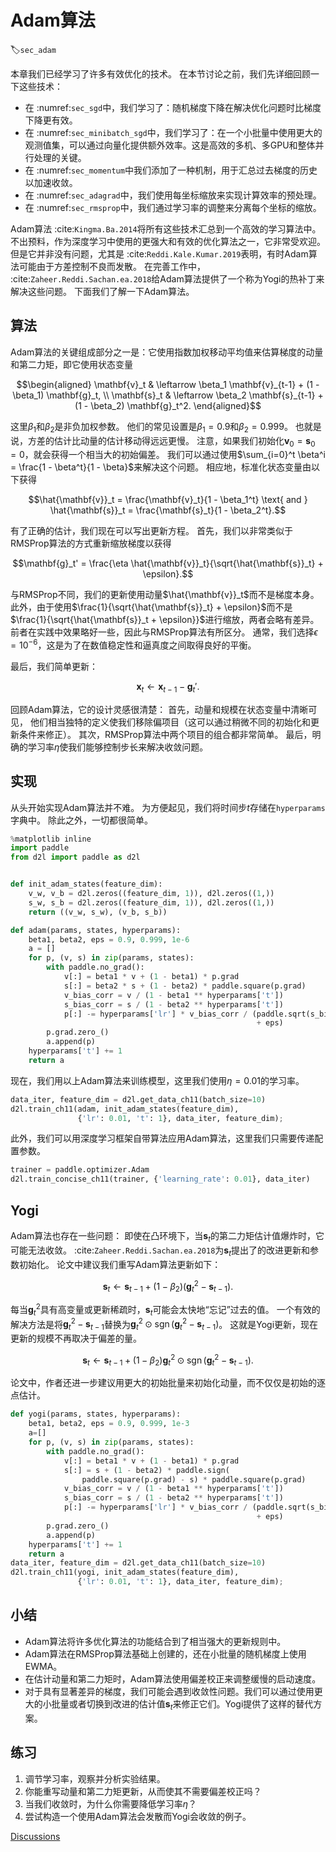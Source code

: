 # Adam算法
:label:`sec_adam`

本章我们已经学习了许多有效优化的技术。
在本节讨论之前，我们先详细回顾一下这些技术：

* 在 :numref:`sec_sgd`中，我们学习了：随机梯度下降在解决优化问题时比梯度下降更有效。
* 在 :numref:`sec_minibatch_sgd`中，我们学习了：在一个小批量中使用更大的观测值集，可以通过向量化提供额外效率。这是高效的多机、多GPU和整体并行处理的关键。
* 在 :numref:`sec_momentum`中我们添加了一种机制，用于汇总过去梯度的历史以加速收敛。
* 在 :numref:`sec_adagrad`中，我们使用每坐标缩放来实现计算效率的预处理。
* 在 :numref:`sec_rmsprop`中，我们通过学习率的调整来分离每个坐标的缩放。

Adam算法 :cite:`Kingma.Ba.2014`将所有这些技术汇总到一个高效的学习算法中。
不出预料，作为深度学习中使用的更强大和有效的优化算法之一，它非常受欢迎。
但是它并非没有问题，尤其是 :cite:`Reddi.Kale.Kumar.2019`表明，有时Adam算法可能由于方差控制不良而发散。
在完善工作中， :cite:`Zaheer.Reddi.Sachan.ea.2018`给Adam算法提供了一个称为Yogi的热补丁来解决这些问题。
下面我们了解一下Adam算法。

## 算法

Adam算法的关键组成部分之一是：它使用指数加权移动平均值来估算梯度的动量和第二力矩，即它使用状态变量

$$\begin{aligned}
    \mathbf{v}_t & \leftarrow \beta_1 \mathbf{v}_{t-1} + (1 - \beta_1) \mathbf{g}_t, \\
    \mathbf{s}_t & \leftarrow \beta_2 \mathbf{s}_{t-1} + (1 - \beta_2) \mathbf{g}_t^2.
\end{aligned}$$

这里$\beta_1$和$\beta_2$是非负加权参数。
他们的常见设置是$\beta_1 = 0.9$和$\beta_2 = 0.999$。
也就是说，方差的估计比动量的估计移动得远远更慢。
注意，如果我们初始化$\mathbf{v}_0 = \mathbf{s}_0 = 0$，就会获得一个相当大的初始偏差。
我们可以通过使用$\sum_{i=0}^t \beta^i = \frac{1 - \beta^t}{1 - \beta}$来解决这个问题。
相应地，标准化状态变量由以下获得

$$\hat{\mathbf{v}}_t = \frac{\mathbf{v}_t}{1 - \beta_1^t} \text{ and } \hat{\mathbf{s}}_t = \frac{\mathbf{s}_t}{1 - \beta_2^t}.$$

有了正确的估计，我们现在可以写出更新方程。
首先，我们以非常类似于RMSProp算法的方式重新缩放梯度以获得

$$\mathbf{g}_t' = \frac{\eta \hat{\mathbf{v}}_t}{\sqrt{\hat{\mathbf{s}}_t} + \epsilon}.$$

与RMSProp不同，我们的更新使用动量$\hat{\mathbf{v}}_t$而不是梯度本身。
此外，由于使用$\frac{1}{\sqrt{\hat{\mathbf{s}}_t} + \epsilon}$而不是$\frac{1}{\sqrt{\hat{\mathbf{s}}_t + \epsilon}}$进行缩放，两者会略有差异。
前者在实践中效果略好一些，因此与RMSProp算法有所区分。
通常，我们选择$\epsilon = 10^{-6}$，这是为了在数值稳定性和逼真度之间取得良好的平衡。

最后，我们简单更新：

$$\mathbf{x}_t \leftarrow \mathbf{x}_{t-1} - \mathbf{g}_t'.$$

回顾Adam算法，它的设计灵感很清楚：
首先，动量和规模在状态变量中清晰可见，
他们相当独特的定义使我们移除偏项目（这可以通过稍微不同的初始化和更新条件来修正）。
其次，RMSProp算法中两个项目的组合都非常简单。
最后，明确的学习率$\eta$使我们能够控制步长来解决收敛问题。

## 实现

从头开始实现Adam算法并不难。
为方便起见，我们将时间步$t$存储在`hyperparams`字典中。
除此之外，一切都很简单。



```python
%matplotlib inline
import paddle
from d2l import paddle as d2l


def init_adam_states(feature_dim):
    v_w, v_b = d2l.zeros((feature_dim, 1)), d2l.zeros((1,))
    s_w, s_b = d2l.zeros((feature_dim, 1)), d2l.zeros((1,))
    return ((v_w, s_w), (v_b, s_b))

def adam(params, states, hyperparams):
    beta1, beta2, eps = 0.9, 0.999, 1e-6
    a = []
    for p, (v, s) in zip(params, states):
        with paddle.no_grad():
            v[:] = beta1 * v + (1 - beta1) * p.grad
            s[:] = beta2 * s + (1 - beta2) * paddle.square(p.grad)
            v_bias_corr = v / (1 - beta1 ** hyperparams['t'])
            s_bias_corr = s / (1 - beta2 ** hyperparams['t'])
            p[:] -= hyperparams['lr'] * v_bias_corr / (paddle.sqrt(s_bias_corr)
                                                       + eps)
        p.grad.zero_()
        a.append(p)
    hyperparams['t'] += 1
    return a
```

现在，我们用以上Adam算法来训练模型，这里我们使用$\eta = 0.01$的学习率。



```python
data_iter, feature_dim = d2l.get_data_ch11(batch_size=10)
d2l.train_ch11(adam, init_adam_states(feature_dim),
               {'lr': 0.01, 't': 1}, data_iter, feature_dim);
```

此外，我们可以用深度学习框架自带算法应用Adam算法，这里我们只需要传递配置参数。



```python
trainer = paddle.optimizer.Adam
d2l.train_concise_ch11(trainer, {'learning_rate': 0.01}, data_iter)
```

## Yogi

Adam算法也存在一些问题：
即使在凸环境下，当$\mathbf{s}_t$的第二力矩估计值爆炸时，它可能无法收敛。
 :cite:`Zaheer.Reddi.Sachan.ea.2018`为$\mathbf{s}_t$提出了的改进更新和参数初始化。
论文中建议我们重写Adam算法更新如下：

$$\mathbf{s}_t \leftarrow \mathbf{s}_{t-1} + (1 - \beta_2) \left(\mathbf{g}_t^2 - \mathbf{s}_{t-1}\right).$$

每当$\mathbf{g}_t^2$具有高变量或更新稀疏时，$\mathbf{s}_t$可能会太快地“忘记”过去的值。
一个有效的解决方法是将$\mathbf{g}_t^2 - \mathbf{s}_{t-1}$替换为$\mathbf{g}_t^2 \odot \mathop{\mathrm{sgn}}(\mathbf{g}_t^2 - \mathbf{s}_{t-1})$。
这就是Yogi更新，现在更新的规模不再取决于偏差的量。

$$\mathbf{s}_t \leftarrow \mathbf{s}_{t-1} + (1 - \beta_2) \mathbf{g}_t^2 \odot \mathop{\mathrm{sgn}}(\mathbf{g}_t^2 - \mathbf{s}_{t-1}).$$

论文中，作者还进一步建议用更大的初始批量来初始化动量，而不仅仅是初始的逐点估计。



```python
def yogi(params, states, hyperparams):
    beta1, beta2, eps = 0.9, 0.999, 1e-3
    a=[]
    for p, (v, s) in zip(params, states):
        with paddle.no_grad():
            v[:] = beta1 * v + (1 - beta1) * p.grad
            s[:] = s + (1 - beta2) * paddle.sign(
                paddle.square(p.grad) - s) * paddle.square(p.grad)
            v_bias_corr = v / (1 - beta1 ** hyperparams['t'])
            s_bias_corr = s / (1 - beta2 ** hyperparams['t'])
            p[:] -= hyperparams['lr'] * v_bias_corr / (paddle.sqrt(s_bias_corr)
                                                       + eps)
        p.grad.zero_()
        a.append(p)
    hyperparams['t'] += 1
    return a
data_iter, feature_dim = d2l.get_data_ch11(batch_size=10)
d2l.train_ch11(yogi, init_adam_states(feature_dim),
               {'lr': 0.01, 't': 1}, data_iter, feature_dim);
```

## 小结

* Adam算法将许多优化算法的功能结合到了相当强大的更新规则中。
* Adam算法在RMSProp算法基础上创建的，还在小批量的随机梯度上使用EWMA。
* 在估计动量和第二力矩时，Adam算法使用偏差校正来调整缓慢的启动速度。
* 对于具有显著差异的梯度，我们可能会遇到收敛性问题。我们可以通过使用更大的小批量或者切换到改进的估计值$\mathbf{s}_t$来修正它们。Yogi提供了这样的替代方案。

## 练习

1. 调节学习率，观察并分析实验结果。
1. 你能重写动量和第二力矩更新，从而使其不需要偏差校正吗？
1. 当我们收敛时，为什么你需要降低学习率$\eta$？
1. 尝试构造一个使用Adam算法会发散而Yogi会收敛的例子。


[Discussions](https://discuss.d2l.ai/t/4331)

